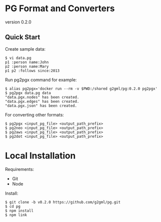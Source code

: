 # PG Format and Converters

version 0.2.0

## Quick Start

Create sample data:

    $ vi data.pg
    p1 :person name:John
    p2 :person name:Mary
    p1 p2 :follows since:2013

Run pg2pgx command for example:

    $ alias pg2pgx='docker run --rm -v $PWD:/shared g2gml/pg:0.2.0 pg2pgx'
    $ pg2pgx data.pg data
    "data.pgx.nodes" has been created.
    "data.pgx.edges" has been created.
    "data.pgx.json" has been created.

For converting other formats:

    $ pg2pgx <input_pg_file> <output_path_prefix>
    $ pg2neo <input_pg_file> <output_path_prefix>
    $ pg2aws <input_pg_file> <output_path_prefix>
    $ pg2dot <input_pg_file> <output_path_prefix>

# Local Installation

Requirements:

* Git
* Node

Install:

    $ git clone -b v0.2.0 https://github.com/g2gml/pg.git
    $ cd pg
    $ npm install
    $ npm link
